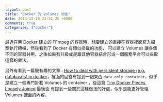 ```yaml
---
layout: post
title: "Docker 的 Volumes 功能"
date: 2014-12-28 22:51:26 +0800
comments: true
categories: ["docker"]
---
```


<!-- more -->

最近在用 Docker 建立的 FFmpeg 的容器時，想要建立的直接在容器裡面寫入檔案執行轉檔，然後看到了 Docker 有類似掛載的功能，
可以建立 Volumes 讓各個不同的容器共用，之後如果有升級或是跟其他容器結合形成一個服務平台可以採取這樣的做法。


另外有看到一篇蠻有趣的文章 : [How to deal with persistent storage (e.g. databases) in docker]，裡面的回答有提到一個東西
 `data only container`，似乎是建立一個專門掛載 Volumes 的 container ，從這篇 [Tiny Docker Pieces, Loosely Joined] 最後面
 有提到一些關於這樣做法的好處，似乎是能更好管理 Volumes 裡面的內容。




[How to deal with persistent storage (e.g. databases) in docker]:http://stackoverflow.com/questions/18496940/how-to-deal-with-persistent-storage-e-g-databases-in-docker
[Tiny Docker Pieces, Loosely Joined]:http://www.offermann.us/2013/12/tiny-docker-pieces-loosely-joined.html